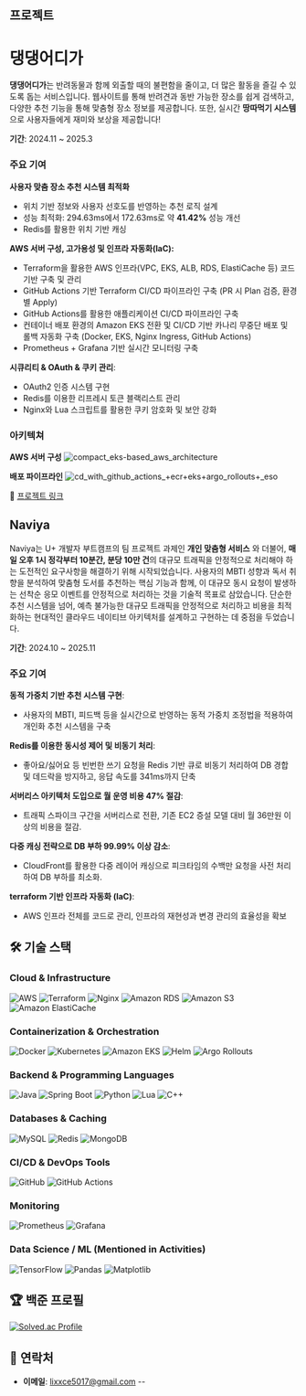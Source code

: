 

##  프로젝트
#  댕댕어디가 

**댕댕어디가**는 반려동물과 함께 외출할 때의 불편함을 줄이고, 더 많은 활동을 즐길 수 있도록 돕는 서비스입니다. 웹사이트를 통해 반려견과 동반 가능한 장소를 쉽게 검색하고, 다양한 추천 기능을 통해 맞춤형 장소 정보를 제공합니다. 또한, 실시간 **땅따먹기 시스템**으로 사용자들에게 재미와 보상을 제공합니다!

**기간**: 2024.11 ~ 2025.3

### 주요 기여
**사용자 맞춤 장소 추천 시스템 최적화**

- 위치 기반 정보와 사용자 선호도를 반영하는 추천 로직 설계
- 성능 최적화: 294.63ms에서 172.63ms로 약 **41.42%** 성능 개선
- Redis를 활용한 위치 기반 캐싱

**AWS 서버 구성, 고가용성 및 인프라 자동화(IaC):**

- Terraform을 활용한 AWS 인프라(VPC, EKS, ALB, RDS, ElastiCache 등) 코드 기반 구축 및 관리
- GitHub Actions 기반 Terraform CI/CD 파이프라인 구축 (PR 시 Plan 검증, 환경별 Apply)
- GitHub Actions를 활용한 애플리케이션 CI/CD 파이프라인 구축
- 컨테이너 배포 환경의 Amazon EKS 전환 및 CI/CD 기반 카나리 무중단 배포 및 롤백 자동화 구축 (Docker, EKS, Nginx Ingress, GitHub Actions)
- Prometheus + Grafana 기반 실시간 모니터링 구축

**시큐리티 & OAuth & 쿠키 관리**:
- OAuth2 인증 시스템 구현
- Redis를 이용한 리프레시 토큰 블랙리스트 관리
- Nginx와 Lua 스크립트를 활용한 쿠키 암호화 및 보안 강화

### 아키텍쳐
  **AWS 서버 구성**
  ![compact_eks-based_aws_architecture](https://github.com/user-attachments/assets/cfe6d847-699a-45c2-8751-2489874fd60c)



  **배포 파이프라인**
  ![cd_with_github_actions_+_ecr_+_eks_+_argo_rollouts_+_eso](https://github.com/user-attachments/assets/ee4e1714-9e3f-4b0f-a575-bbdb3d646fed)

  
🔗 [프로젝트 링크](https://github.com/WHERE-ARE-YOU-GOING-DAENG-DAENG/WHERE_ARE_YOU_GOING_DAENG_DAENG_-)  
## Naviya
Naviya는 U+ 개발자 부트캠프의 팀 프로젝트 과제인 **개인 맞춤형 서비스** 와 더불어, **매일 오후 1시 정각부터 10분간, 분당 10만 건**의 대규모 트래픽을 안정적으로 처리해야 하는 도전적인 요구사항을 해결하기 위해 시작되었습니다. 사용자의 MBTI 성향과 독서 취향을 분석하여 맞춤형 도서를 추천하는 핵심 기능과 함께, 이 대규모 동시 요청이 발생하는 선착순 응모 이벤트를 안정적으로 처리하는 것을 기술적 목표로 삼았습니다.
단순한 추천 시스템을 넘어, 예측 불가능한 대규모 트래픽을 안정적으로 처리하고 비용을 최적화하는 현대적인 클라우드 네이티브 아키텍처를 설계하고 구현하는 데 중점을 두었습니다.

**기간**: 2024.10 ~ 2025.11


### 주요 기여
**동적 가중치 기반 추천 시스템 구현**:
  - 사용자의 MBTI, 피드백 등을 실시간으로 반영하는 동적 가중치 조정법을 적용하여 개인화 추천 시스템을 구축

**Redis를 이용한 동시성 제어 및 비동기 처리**:
 - 좋아요/싫어요 등 빈번한 쓰기 요청을 Redis 기반 큐로 비동기 처리하여 DB 경합 및 데드락을 방지하고, 응답 속도를 341ms까지 단축

**서버리스 아키텍처 도입으로 월 운영 비용 47% 절감**:
- 트래픽 스파이크 구간을 서버리스로 전환, 기존 EC2 증설 모델 대비 월 36만원 이상의 비용을 절감.
  
**다중 캐싱 전략으로 DB 부하 99.99% 이상 감소**:
- CloudFront를 활용한 다중 레이어 캐싱으로 피크타임의 수백만 요청을 사전 처리하여 DB 부하를 최소화.
  
**terraform 기반 인프라 자동화 (IaC)**:
- AWS 인프라 전체를 코드로 관리, 인프라의 재현성과 변경 관리의 효율성을 확보

## 🛠️ 기술 스택 

### Cloud & Infrastructure
![AWS](https://img.shields.io/badge/AWS-%23FF9900.svg?style=for-the-badge&logo=amazon-aws&logoColor=white)
![Terraform](https://img.shields.io/badge/Terraform-%237B42BC.svg?style=for-the-badge&logo=terraform&logoColor=white)
![Nginx](https://img.shields.io/badge/Nginx-%23009639.svg?style=for-the-badge&logo=nginx&logoColor=white)
![Amazon RDS](https://img.shields.io/badge/Amazon%20RDS-527FFF?style=for-the-badge&logo=amazonrds&logoColor=white)
![Amazon S3](https://img.shields.io/badge/Amazon%20S3-569A31?style=for-the-badge&logo=amazons3&logoColor=white)
![Amazon ElastiCache](https://img.shields.io/badge/Amazon%20ElastiCache-FF9900?style=for-the-badge&logo=amazonelasticache&logoColor=white)
### Containerization & Orchestration
![Docker](https://img.shields.io/badge/Docker-%232496ED.svg?style=for-the-badge&logo=docker&logoColor=white)
![Kubernetes](https://img.shields.io/badge/Kubernetes-%23326CE5.svg?style=for-the-badge&logo=kubernetes&logoColor=white)
![Amazon EKS](https://img.shields.io/badge/Amazon%20EKS-FF9900?style=for-the-badge&logo=amazon-eks&logoColor=white)
![Helm](https://img.shields.io/badge/Helm-%230F1689.svg?style=for-the-badge&logo=helm&logoColor=white)
![Argo Rollouts](https://img.shields.io/badge/Argo%20Rollouts-0075E8?style=for-the-badge&logo=argo&logoColor=white) 
### Backend & Programming Languages
![Java](https://img.shields.io/badge/Java-%23ED8B00.svg?style=for-the-badge&logo=openjdk&logoColor=white)
![Spring Boot](https://img.shields.io/badge/Spring%20Boot-%236DB33F.svg?style=for-the-badge&logo=spring-boot&logoColor=white)
![Python](https://img.shields.io/badge/Python-%233776AB.svg?style=for-the-badge&logo=python&logoColor=white)
![Lua](https://img.shields.io/badge/Lua-%232C2D72.svg?style=for-the-badge&logo=lua&logoColor=white)
![C++](https://img.shields.io/badge/C++-%2300599C.svg?style=for-the-badge&logo=cplusplus&logoColor=white)
### Databases & Caching
![MySQL](https://img.shields.io/badge/MySQL-%234479A1.svg?style=for-the-badge&logo=mysql&logoColor=white)
![Redis](https://img.shields.io/badge/Redis-%23DC382D.svg?style=for-the-badge&logo=redis&logoColor=white)
![MongoDB](https://img.shields.io/badge/MongoDB-%2347A248.svg?style=for-the-badge&logo=mongodb&logoColor=white)

### CI/CD & DevOps Tools
![GitHub](https://img.shields.io/badge/GitHub-%23181717.svg?style=for-the-badge&logo=github&logoColor=white)
![GitHub Actions](https://img.shields.io/badge/GitHub%20Actions-%232088FF.svg?style=for-the-badge&logo=github-actions&logoColor=white)

### Monitoring
![Prometheus](https://img.shields.io/badge/Prometheus-%23E6522C.svg?style=for-the-badge&logo=prometheus&logoColor=white)
![Grafana](https://img.shields.io/badge/Grafana-%23F46800.svg?style=for-the-badge&logo=grafana&logoColor=white)

### Data Science / ML (Mentioned in Activities)
![TensorFlow](https://img.shields.io/badge/TensorFlow-%23FF6F00.svg?style=for-the-badge&logo=tensorflow&logoColor=white)
![Pandas](https://img.shields.io/badge/Pandas-%23150458.svg?style=for-the-badge&logo=pandas&logoColor=white)
![Matplotlib](https://img.shields.io/badge/Matplotlib-%2311557c.svg?style=for-the-badge&logo=matplotlib&logoColor=white)

## 🏆 백준 프로필
[![Solved.ac Profile](http://mazassumnida.wtf/api/v2/generate_badge?boj=sh5017)](https://solved.ac/sh5017/)


## 💬 연락처
- **이메일**: [lixxce5017@gmail.com](lixxce5017@gmail.com)
--
